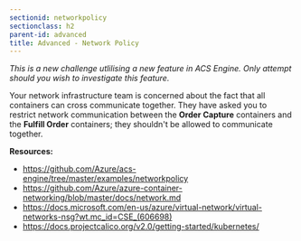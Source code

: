 ```yaml
---
sectionid: networkpolicy
sectionclass: h2
parent-id: advanced
title: Advanced - Network Policy
---
```


*This is a new challenge utlilising a new feature in ACS Engine. Only attempt should you wish to investigate this feature.*

Your network infrastructure team is concerned about the fact that all containers can cross communicate together. They have asked you to restrict network communication between the **Order Capture** containers and the **Fulfill Order** containers; they shouldn't be allowed to communicate together.

**Resources:**
- <https://github.com/Azure/acs-engine/tree/master/examples/networkpolicy>
- <https://github.com/Azure/azure-container-networking/blob/master/docs/network.md>
- <https://docs.microsoft.com/en-us/azure/virtual-network/virtual-networks-nsg?wt.mc_id=CSE_(606698)>
- <https://docs.projectcalico.org/v2.0/getting-started/kubernetes/>
